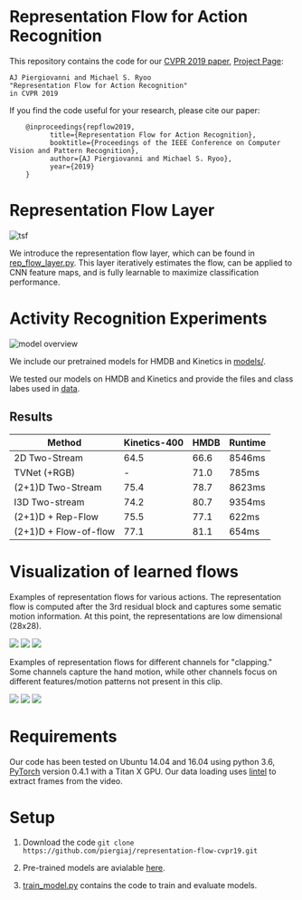 # Representation Flow for Action Recognition

This repository contains the code for our [CVPR 2019 paper](https://arxiv.org/abs/1810.01455), [Project Page](https://piergiaj.github.io/rep-flow-site/):

    AJ Piergiovanni and Michael S. Ryoo
    "Representation Flow for Action Recognition"
    in CVPR 2019

If you find the code useful for your research, please cite our paper:

        @inproceedings{repflow2019,
              title={Representation Flow for Action Recognition},
              booktitle={Proceedings of the IEEE Conference on Computer Vision and Pattern Recognition},
              author={AJ Piergiovanni and Michael S. Ryoo},
              year={2019}
        }


# Representation Flow Layer
![tsf](./examples/flow-layer.png?raw=true "repflow")

We introduce the representation flow layer, which can be found in [rep_flow_layer.py](rep_flow_layer.py). This layer iteratively estimates the flow, can be applied to CNN feature maps, and is fully learnable to maximize classification performance.


# Activity Recognition Experiments
![model overview](./examples/flow-in-network.png?raw=true "model overview")

We include our pretrained models for HMDB and Kinetics in [models/](models).

We tested our models on HMDB and Kinetics and provide the files and class labes used in [data](/data/).

## Results

|  Method | Kinetics-400  |  HMDB | Runtime | 
| ------------- | ------------- | ----------- | ------- | 
| 2D Two-Stream | 64.5  | 66.6  | 8546ms  |
| TVNet (+RGB)  | -     | 71.0  | 785ms |
| (2+1)D Two-Stream | 75.4 | 78.7 | 8623ms |
| I3D Two-stream | 74.2 | 80.7 | 9354ms |
| (2+1)D + Rep-Flow | 75.5 | 77.1 | 622ms |
| (2+1)D + Flow-of-flow | 77.1 | 81.1 | 654ms |





# Visualization of learned flows
Examples of representation flows for various actions. The representation flow is computed after the 3rd residual block and captures some sematic motion information. At this point, the representations are low dimensional (28x28).


<img src="https://piergiaj.github.io/rep-flow-site/box_flow_c15.gif"> <img src="https://piergiaj.github.io/rep-flow-site/swing_flow_c1.gif"> <img src="https://piergiaj.github.io/rep-flow-site/handstand_flow_c21.gif">


Examples of representation flows for different channels for "clapping." Some channels capture the hand motion, while other channels focus on different features/motion patterns not present in this clip.

<img src="https://piergiaj.github.io/rep-flow-site/clap_flow_c8.gif"> <img src="https://piergiaj.github.io/rep-flow-site/clap_flow_c16.gif"> <img src="https://piergiaj.github.io/rep-flow-site/clap_flow_c21.gif">



# Requirements

Our code has been tested on Ubuntu 14.04 and 16.04 using python 3.6, [PyTorch](pytorch.org) version 0.4.1 with a Titan X GPU. Our data loading uses [lintel](https://github.com/dukebw/lintel) to extract frames from the video.


# Setup

1. Download the code ```git clone https://github.com/piergiaj/representation-flow-cvpr19.git```

2. Pre-trained models are avialable [here](https://drive.google.com/drive/folders/1mzTqycnew1aXnTza6MSQxmmIHCk2LGEn?usp=sharing).

3. [train_model.py](train_model.py) contains the code to train and evaluate models.
